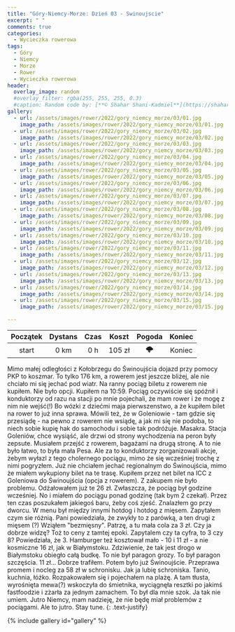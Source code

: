 ```yaml
---
title: "Góry-Niemcy-Morze: Dzień 03 - Swinoujscie"
excerpt: " "
comments: true
categories:
  - Wycieczka rowerowa
tags:
  - Góry
  - Niemcy
  - Morze
  - Rower  
  - Wycieczka rowerowa
header:
  overlay_image: random
  #overlay_filter: rgba(255, 255, 255, 0.3)
  #caption: Random code by: [**© Shahar Shani-Kadmiel**](https://shaharkadmiel.github.io)"
gallery:
  - url: /assets/images/rower/2022/gory_niemcy_morze/03/01.jpg
    image_path: /assets/images/rower/2022/gory_niemcy_morze/03/01.jpg
  - url: /assets/images/rower/2022/gory_niemcy_morze/03/02.jpg
    image_path: /assets/images/rower/2022/gory_niemcy_morze/03/02.jpg
  - url: /assets/images/rower/2022/gory_niemcy_morze/03/03.jpg
    image_path: /assets/images/rower/2022/gory_niemcy_morze/03/03.jpg
  - url: /assets/images/rower/2022/gory_niemcy_morze/03/04.jpg
    image_path: /assets/images/rower/2022/gory_niemcy_morze/03/04.jpg
  - url: /assets/images/rower/2022/gory_niemcy_morze/03/05.jpg
    image_path: /assets/images/rower/2022/gory_niemcy_morze/03/05.jpg
  - url: /assets/images/rower/2022/gory_niemcy_morze/03/06.jpg
    image_path: /assets/images/rower/2022/gory_niemcy_morze/03/06.jpg
  - url: /assets/images/rower/2022/gory_niemcy_morze/03/07.jpg
    image_path: /assets/images/rower/2022/gory_niemcy_morze/03/07.jpg
  - url: /assets/images/rower/2022/gory_niemcy_morze/03/08.jpg
    image_path: /assets/images/rower/2022/gory_niemcy_morze/03/08.jpg
  - url: /assets/images/rower/2022/gory_niemcy_morze/03/09.jpg
    image_path: /assets/images/rower/2022/gory_niemcy_morze/03/09.jpg
  - url: /assets/images/rower/2022/gory_niemcy_morze/03/10.jpg
    image_path: /assets/images/rower/2022/gory_niemcy_morze/03/10.jpg
  - url: /assets/images/rower/2022/gory_niemcy_morze/03/11.jpg
    image_path: /assets/images/rower/2022/gory_niemcy_morze/03/11.jpg
  - url: /assets/images/rower/2022/gory_niemcy_morze/03/12.jpg
    image_path: /assets/images/rower/2022/gory_niemcy_morze/03/12.jpg
  - url: /assets/images/rower/2022/gory_niemcy_morze/03/13.jpg
    image_path: /assets/images/rower/2022/gory_niemcy_morze/03/13.jpg
  - url: /assets/images/rower/2022/gory_niemcy_morze/03/14.jpg
    image_path: /assets/images/rower/2022/gory_niemcy_morze/03/14.jpg
  - url: /assets/images/rower/2022/gory_niemcy_morze/03/15.jpg
    image_path: /assets/images/rower/2022/gory_niemcy_morze/03/15.jpg

---
```


|Początek|Dystans|Czas|Koszt|Pogoda|Koniec|
|:---:|:---:|:---:|:---:|:---:|:---:|
|start| 0 km| 0 h| 105 zł|🌩️|Koniec|

Mimo małej odległości z Kołobrzegu do Świnoujścia dojazd przy pomocy PKP to koszmar. To tylko 176 km, a rowerem jest jeszcze bliżej, ale nie chciało mi się jechać pod wiatr. Na ranny pociąg biletu z rowerem nie kupiłem. Nie było opcji. Kupiłem na 10:59. Pociąg oczywiście się spóźnił i konduktorzy od razu na stacji po mnie pojechali, że mam rower i że mogę z nim nie wejść(!) Bo wózki z dziećmi maja pierwszenstwo, a że kupiłem bilet na rower to już inna sprawa. Mówili też, że w Goleniowie - tam gdzie się przesiądę - na pewno z rowerem nie wsiądę, a jak mi się nie podoba, to niech sobie kupię hak do samochodu i sobie tak podróżuje. Masakra. Stacja Goleniów, chce wysiąść, ale drzwi od strony wychodzenia na peron były zepsute. Musiałem przejść z rowerem, bagażami na drugą stronę. A to nie było łatwo, to była mała Pesa. Ale za to konduktorzy zorganizowali akcje, żebym wyłazl z tego cholernego pociągu, mimo że się wcześniej trochę z nimi pogryzłem. Już nie chciałem jechać regionalnym do Świnoujścia, mimo że miałem wykupiony bilet na te trasę. Kupiłem przez net bilet na ICC z Goleniowa do Świnoujścia (opcja z rowerem). Z zakupem nie było problemu. Odżałowałem już te 26 zł. Zwłaszcza, że pociąg był godzine wcześniej. No i miałem do pociągu ponad godzinę (tak bym 2 czekał). Przez ten czas poszukałem jakiegoś baru, żeby coś zjeść. Znalazłem go przy dworcu. W menu był między innymi hotdog i hotdog z mięsem. Zapytałem czym sie różnią. Pani powiedziała, że zwykły to z parówką, a ten drugi z mięsem (?) Wziąłem "bezmięsny". Patrzę,  a tu mała cola za 3 zł. Czy ja dobrze widzę? Toż to ceny z tamtej epoki. Zapytalem czy ta cyfra, to 3 czy 8? Powiedziała, że 3. Hamburger też kosztował mało - 10 i 11 zł - a nie kosmiczne 16 zł, jak w Białymstoku. Zdziwienie, że tak jest drogo w Białymstoku obiegło całą budkę. To nie był paragon grozy. To był paragon szczęścia. 11 zł... Dobrze trafiłem. Potem było już Świnoujście. Przeprawa promem i nocleg za 58 zł w schronisku. Jak ja lubię schroniska. Tanio, kuchnia, łóżko. Rozpakowałem się i pojechałem na plażę. A tam tłusta, wyrośnięta mewa(?) wskoczyła do śmietnika, wyciągnęła resztki po jakimś fastfoodzie i zżarła za jednym zamachem. To był dla mnie szok. Ja tak nie umiem. Jutro Niemcy, mam nadzieję, że nie będę miał problemów z pociągami. Ale to jutro. Stay tune. 
{: .text-justify}

{% include gallery id="gallery" %}
